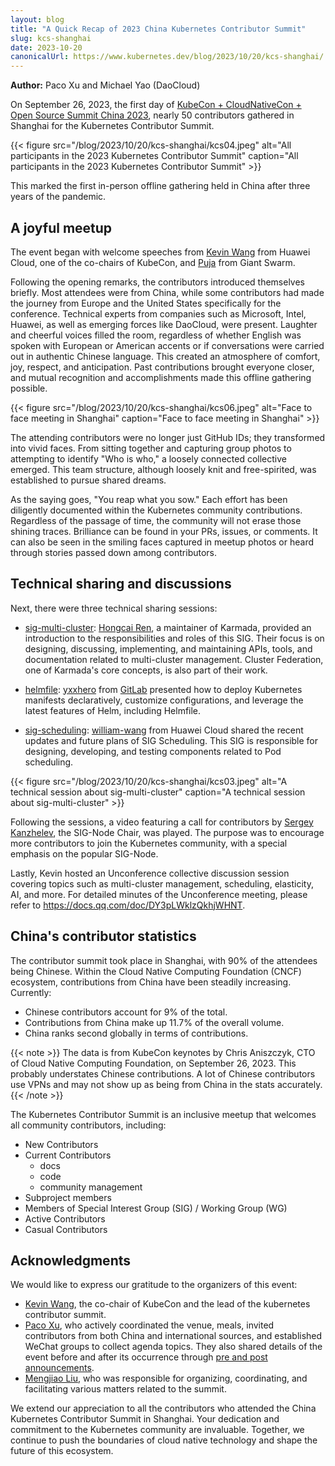 ```yaml
---
layout: blog
title: "A Quick Recap of 2023 China Kubernetes Contributor Summit"
slug: kcs-shanghai
date: 2023-10-20
canonicalUrl: https://www.kubernetes.dev/blog/2023/10/20/kcs-shanghai/
---
```


**Author:** Paco Xu and Michael Yao (DaoCloud)

On September 26, 2023, the first day of
[KubeCon + CloudNativeCon + Open Source Summit China 2023](https://www.lfasiallc.com/kubecon-cloudnativecon-open-source-summit-china/),
nearly 50 contributors gathered in Shanghai for the Kubernetes Contributor Summit.

{{< figure src="/blog/2023/10/20/kcs-shanghai/kcs04.jpeg" alt="All participants in the 2023 Kubernetes Contributor Summit" caption="All participants in the 2023 Kubernetes Contributor Summit" >}}

This marked the first in-person offline gathering held in China after three years of the pandemic.

## A joyful meetup

The event began with welcome speeches from [Kevin Wang](https://github.com/kevin-wangzefeng) from Huawei Cloud,
one of the co-chairs of KubeCon, and [Puja](https://github.com/puja108) from Giant Swarm.

Following the opening remarks, the contributors introduced themselves briefly. Most attendees were from China,
while some contributors had made the journey from Europe and the United States specifically for the conference.
Technical experts from companies such as Microsoft, Intel, Huawei, as well as emerging forces like DaoCloud,
were present. Laughter and cheerful voices filled the room, regardless of whether English was spoken with
European or American accents or if conversations were carried out in authentic Chinese language. This created
an atmosphere of comfort, joy, respect, and anticipation. Past contributions brought everyone closer, and
mutual recognition and accomplishments made this offline gathering possible.

{{< figure src="/blog/2023/10/20/kcs-shanghai/kcs06.jpeg" alt="Face to face meeting in Shanghai" caption="Face to face meeting in Shanghai" >}}

The attending contributors were no longer just GitHub IDs; they transformed into vivid faces.
From sitting together and capturing group photos to attempting to identify "Who is who,"
a loosely connected collective emerged. This team structure, although loosely knit and free-spirited,
was established to pursue shared dreams.

As the saying goes, "You reap what you sow." Each effort has been diligently documented within
the Kubernetes community contributions. Regardless of the passage of time, the community will
not erase those shining traces. Brilliance can be found in your PRs, issues, or comments.
It can also be seen in the smiling faces captured in meetup photos or heard through stories
passed down among contributors.

## Technical sharing and discussions

Next, there were three technical sharing sessions:

- [sig-multi-cluster](https://github.com/kubernetes/community/blob/master/sig-multicluster/README.md):
  [Hongcai Ren](https://github.com/RainbowMango), a maintainer of Karmada, provided an introduction to
  the responsibilities and roles of this SIG. Their focus is on designing, discussing, implementing,
  and maintaining APIs, tools, and documentation related to multi-cluster management.
  Cluster Federation, one of Karmada's core concepts, is also part of their work.

- [helmfile](https://github.com/helmfile/helmfile): [yxxhero](https://github.com/yxxhero)
  from [GitLab](https://gitlab.cn/) presented how to deploy Kubernetes manifests declaratively,
  customize configurations, and leverage the latest features of Helm, including Helmfile.

- [sig-scheduling](https://github.com/kubernetes/community/blob/master/sig-scheduling/README.md):
  [william-wang](https://github.com/william-wang) from Huawei Cloud shared the recent updates and
  future plans of SIG Scheduling. This SIG is responsible for designing, developing, and testing
  components related to Pod scheduling.

{{< figure src="/blog/2023/10/20/kcs-shanghai/kcs03.jpeg" alt="A technical session about sig-multi-cluster" caption="A technical session about sig-multi-cluster" >}}

Following the sessions, a video featuring a call for contributors by [Sergey Kanzhelev](https://github.com/SergeyKanzhelev),
the SIG-Node Chair, was played. The purpose was to encourage more contributors to join the Kubernetes community,
with a special emphasis on the popular SIG-Node.

Lastly, Kevin hosted an Unconference collective discussion session covering topics such as
multi-cluster management, scheduling, elasticity, AI, and more. For detailed minutes of
the Unconference meeting, please refer to <https://docs.qq.com/doc/DY3pLWklzQkhjWHNT>.

## China's contributor statistics

The contributor summit took place in Shanghai, with 90% of the attendees being Chinese.
Within the Cloud Native Computing Foundation (CNCF) ecosystem, contributions from China have been steadily increasing. Currently:

- Chinese contributors account for 9% of the total.
- Contributions from China make up 11.7% of the overall volume.
- China ranks second globally in terms of contributions.

{{< note >}}
The data is from KubeCon keynotes by Chris Aniszczyk, CTO of Cloud Native Computing Foundation,
on September 26, 2023. This probably understates Chinese contributions. A lot of Chinese contributors
use VPNs and may not show up as being from China in the stats accurately.
{{< /note >}}

The Kubernetes Contributor Summit is an inclusive meetup that welcomes all community contributors, including:

- New Contributors
- Current Contributors
  - docs
  - code
  - community management
- Subproject members
- Members of Special Interest Group (SIG) / Working Group (WG)
- Active Contributors
- Casual Contributors

## Acknowledgments

We would like to express our gratitude to the organizers of this event:

- [Kevin Wang](https://github.com/kevin-wangzefeng), the co-chair of KubeCon and the lead of the kubernetes contributor summit.
- [Paco Xu](https://github.com/pacoxu), who actively coordinated the venue, meals, invited contributors from both China and
  international sources, and established WeChat groups to collect agenda topics. They also shared details of the event
  before and after its occurrence through [pre and post announcements](https://github.com/kubernetes/community/issues/7510).
- [Mengjiao Liu](https://github.com/mengjiao-liu), who was responsible for organizing, coordinating,
  and facilitating various matters related to the summit.

We extend our appreciation to all the contributors who attended the China Kubernetes Contributor Summit in Shanghai.
Your dedication and commitment to the Kubernetes community are invaluable.
Together, we continue to push the boundaries of cloud native technology and shape the future of this ecosystem.
